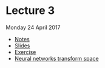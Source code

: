 # Lecture 3

Monday 24 April 2017

* [Notes](http://nbviewer.jupyter.org/github/wildtreetech/advanced-comp-2017/blob/master/03-neural-networks/lecture.ipynb)
* [Slides]()
* [Exercise](http://nbviewer.jupyter.org/github/wildtreetech/advanced-comp-2017/blob/master/03-neural-networks/exercise.ipynb)
* [Neural networks transform space](http://nbviewer.jupyter.org/github/wildtreetech/advanced-comp-2017/blob/master/03-neural-networks/neural-network-transformations.ipynb)
